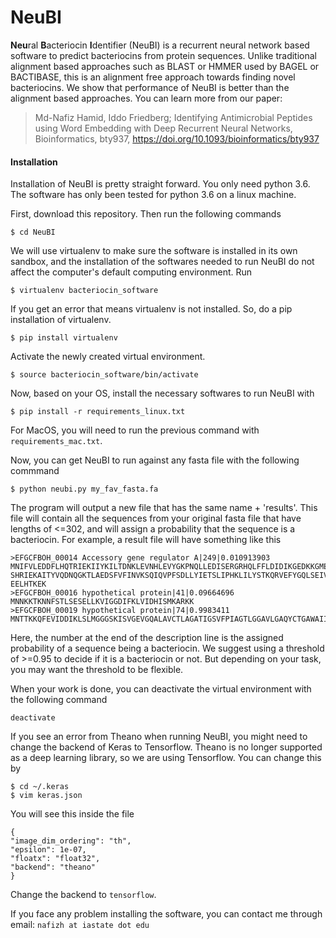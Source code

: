 # NeuBI
**Neu**ral **B**acteriocin **I**dentifier (NeuBI) is a recurrent neural network based software to predict bacteriocins from 
protein sequences. Unlike traditional alignment based approaches such as BLAST or HMMER used by BAGEL or BACTIBASE, this is an alignment free approach towards finding novel bacteriocins. We show that performance of NeuBI is better than the alignment based approaches. You can learn more from our paper:

> Md-Nafiz Hamid, Iddo Friedberg; Identifying Antimicrobial Peptides using Word Embedding with Deep Recurrent Neural Networks, Bioinformatics, bty937, https://doi.org/10.1093/bioinformatics/bty937

#### Installation

Installation of NeuBI is pretty straight forward. You only need python 3.6. The software has only been tested for python
3.6 on a linux machine.

First, download this repository. Then run the following commands

```
$ cd NeuBI
```

We will use virtualenv to make sure the software is installed in its own sandbox, and the installation of the softwares 
needed to run NeuBI do not affect the computer's default computing environment. Run

```
$ virtualenv bacteriocin_software
```

If you get an error that means virtualenv is not installed. So, do a pip installation of virtualenv.

```
$ pip install virtualenv
```

Activate the newly created virtual environment.

```
$ source bacteriocin_software/bin/activate
```

Now, based on your OS, install the necessary softwares to run NeuBI with

```
$ pip install -r requirements_linux.txt
```

For MacOS, you will need to run the previous command with `requirements_mac.txt`.

Now, you can get NeuBI to run against any fasta file with the following commmand

```
$ python neubi.py my_fav_fasta.fa
```

The program will output a new file that has the same name + 'results'. This file will contain all the sequences from your
original fasta file that have lengths of <=302, and will assign a probability that the sequence is a bacteriocin. For example, a result file will have something like this

```
>EFGCFBOH_00014 Accessory gene regulator A|249|0.010913903
MNIFVLEDDFLHQTRIEKIIYKILTDNKLEVNHLEVYGKPNQLLEDISERGRHQLFFLDIDIKGEDKKGMEIAVEIRNRDPHAVIVFVTTHSEFMPVSFQYQVSALDFIDKELPEELF
SHRIEKAITYVQDNQGKTLAEDSFVFINVKSQIQVPFSDLLYIETSLIPHKLILYSTKQRVEFYGQLSEIVEQDDRLFQCHRSFVVNPYNISSIDRSERLVYLKGGLSCIVSRLKIRSLIKVV
EELHTKEK
>EFGCFBOH_00016 hypothetical protein|41|0.09664696
MNNKKTKNNFSTLSESELLKVIGGDIFKLVIDHISMKARKK
>EFGCFBOH_00019 hypothetical protein|74|0.9983411
MNTTKKQFEVIDDIKLSLMGGGSKISVGEVGQALAVCTLAGATIGSVFPIAGTLGGAVLGAQYCTGAWAIIRAH
```

Here, the number at the end of the description line is the assigned probability of a sequence being a bacteriocin. We suggest
using a threshold of >=0.95 to decide if it is a bacteriocin or not. But depending on your task, you may want the threshold 
to be flexible.

When your work is done, you can deactivate the virtual environment with the following command

```
deactivate
```

If you see an error from Theano when running NeuBI, you might need to change the backend of Keras to Tensorflow. Theano is no longer supported as a deep learning library, so we are using Tensorflow. You can change this by 

```
$ cd ~/.keras
$ vim keras.json
```

You will see this inside the file

```
{                                                                                                                                                                         
"image_dim_ordering": "th",                                                                                                                                           
"epsilon": 1e-07,                                                                                                                                                     
"floatx": "float32",                                                                                                                                                  
"backend": "theano"                                                                                                                                               
}    
```

Change the backend to `tensorflow`.

If you face any problem installing the software, you can contact me through email: `nafizh at iastate dot edu`
